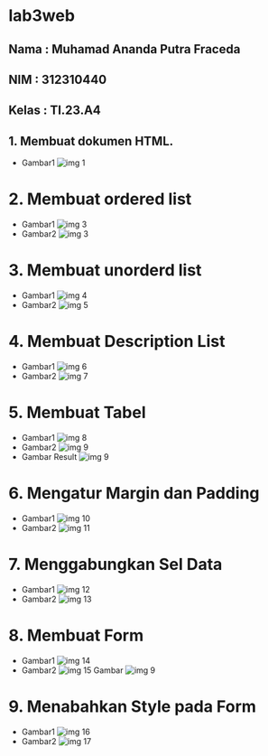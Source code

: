 # lab3web
## Nama  : Muhamad Ananda Putra Fraceda
## NIM   : 312310440
## Kelas : TI.23.A4
## 1. Membuat dokumen HTML.
- Gambar1
  ![img 1](Screenshot/1.png)
# 2. Membuat ordered list
- Gambar1
  ![img 3](Screenshot/2.png)
- Gambar2
   ![img 3](Screenshot/3.png)
# 3. Membuat unorderd list
- Gambar1
  ![img 4](Screenshot/4.png)
- Gambar2
  ![img 5](Screenshot/5.png)
# 4. Membuat Description List
- Gambar1
  ![img 6](Screenshot/6.png)
- Gambar2
 ![img 7](Screenshot/7.png)
# 5. Membuat Tabel
- Gambar1
  ![img 8](Screenshot/8.png)
- Gambar2
  ![img 9](Screenshot/9.png)
- Gambar Result
  ![img 9](Screenshot/10.png)
# 6. Mengatur Margin dan Padding
- Gambar1
  ![img 10](Screenshot/11.png)
- Gambar2
  ![img 11](Screenshot/12.png)
# 7. Menggabungkan Sel Data
- Gambar1
  ![img 12](Screenshot/13.png)
- Gambar2
  ![img 13](Screenshot/14.png)
# 8. Membuat Form
- Gambar1
  ![img 14](Screenshot/15.png)
- Gambar2
  ![img 15](Screenshot/16.png)
   Gambar
  ![img 9](Screenshot/17.png)
# 9. Menabahkan Style pada Form
- Gambar1
  ![img 16](Screenshot/18.png)
- Gambar2
  ![img 17](Screenshot/19.png)
 
